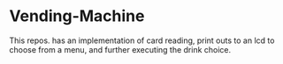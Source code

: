 # Vending-Machine

This repos. has an implementation of card reading, print outs to an lcd to choose from a menu, and further executing the drink choice.
